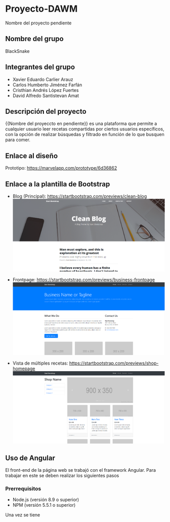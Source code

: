 # Proyecto-DAWM
Nombre del proyecto pendiente

## Nombre del grupo
BlackSnake

## Integrantes del grupo
* Xavier Eduardo Carlier Arauz
* Carlos Humberto Jiménez Farfán
* Cristhian Andrés López Fuertes
* David Alfredo Santistevan Amat

## Descripción del proyecto
{{Nombre del proyeccto en pendiente}} es una plataforma que permite a cualquier usuario leer recetas compartidas por ciertos usuarios específicos, con la opción de realizar búsquedas y filtrado en función de lo que busquen para comer. 

## Enlace al diseño
Prototipo: https://marvelapp.com/prototype/6d36862

## Enlace a la plantilla de Bootstrap
* Blog (Principal): https://startbootstrap.com/previews/clean-blog
![](Plantilla/readmeimages/captura1.png)

* Frontpage: https://startbootstrap.com/previews/business-frontpage
![](Plantilla/readmeimages/captura2.png)

* Vista de múltiples recetas: https://startbootstrap.com/previews/shop-homepage
![](Plantilla/readmeimages/captura3.png)

## Uso de Angular
El front-end de la página web se trabajó con el framework Angular. Para trabajar en este se deben realizar los siguientes pasos

### Prerrequisitos

* Node.js (versión 8.9 o superior)
* NPM (versión 5.5.1 o superior)

Una vez se tiene 